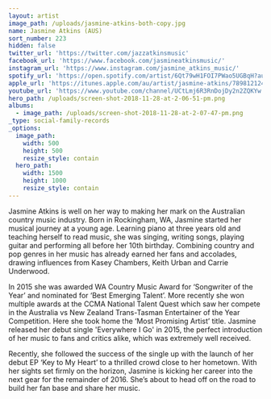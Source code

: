 ```yaml
---
layout: artist
image_path: /uploads/jasmine-atkins-both-copy.jpg
name: Jasmine Atkins (AUS)
sort_number: 223
hidden: false
twitter_url: 'https://twitter.com/jazzatkinsmusic'
facebook_url: 'https://www.facebook.com/jasmineatkinsmusic/'
instagram_url: 'https://www.instagram.com/jasmine_atkins_music/'
spotify_url: 'https://open.spotify.com/artist/6Qt79wH1FOI7PWao5UGBqH?autoplay=true&v=A'
apple_url: 'https://itunes.apple.com/au/artist/jasmine-atkins/789812124'
youtube_url: 'https://www.youtube.com/channel/UCtLmj6R3RnDojDy2n2ZQKYw'
hero_path: /uploads/screen-shot-2018-11-28-at-2-06-51-pm.png
albums:
  - image_path: /uploads/screen-shot-2018-11-28-at-2-07-47-pm.png
_type: social-family-records
_options:
  image_path:
    width: 500
    height: 500
    resize_style: contain
  hero_path:
    width: 1500
    height: 1000
    resize_style: contain
---
```


Jasmine Atkins is well on her way to making her mark on the Australian country music industry. Born in Rockingham, WA, Jasmine started her musical journey at a young age. Learning piano at three years old and teaching herself to read music, she was singing, writing songs, playing guitar and performing all before her 10th birthday. Combining country and pop genres in her music has already earned her fans and accolades, drawing influences from Kasey Chambers, Keith Urban and Carrie Underwood.

​In 2015 she was awarded WA Country Music Award for ‘Songwriter of the Year’ and nominated for ‘Best Emerging Talent’. More recently she won multiple awards at the CCMA National Talent Quest which saw her compete in the Australia vs New Zealand Trans-Tasman Entertainer of the Year Competition. Here she took home the ‘Most Promising Artist’ title. Jasmine released her debut single 'Everywhere I Go' in 2015, the perfect introduction of her music to fans and critics alike, which was extremely well received.

Recently, she followed the success of the single up with the launch of her debut EP ‘Key to My Heart’ to a thrilled crowd close to her hometown. With her sights set firmly on the horizon, Jasmine is kicking her career into the next gear for the remainder of 2016. She’s about to head off on the road to build her fan base and share her music.